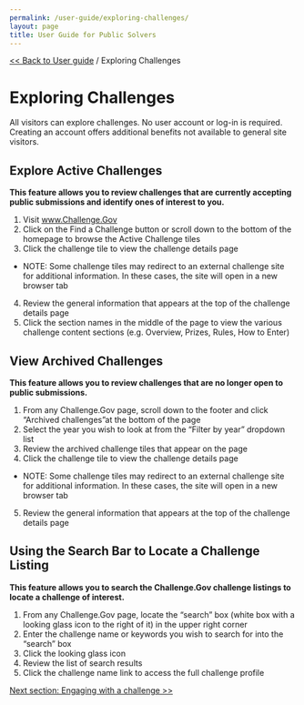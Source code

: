 ```yaml
---
permalink: /user-guide/exploring-challenges/
layout: page
title: User Guide for Public Solvers
---
```

<a href="{{ site.baseurl }}/user-guide/"> << Back to User guide</a> / Exploring Challenges

# Exploring Challenges

All visitors can explore challenges. No user account or log-in is required. Creating an account offers additional benefits not available to general site visitors.

## Explore Active Challenges

**This feature allows you to review challenges that are currently accepting public submissions and identify ones of interest to you.**

1. Visit www.Challenge.Gov
2. Click on the Find a Challenge button or scroll down to the bottom of the homepage to browse the Active Challenge tiles
3. Click the challenge tile to view the challenge details page
- NOTE:  Some challenge tiles may redirect to an external challenge site for additional information.  In these cases, the site will open in a new browser tab
4. Review the general information that appears at the top of the challenge details page
5. Click the section names in the middle of the page to view the various challenge content sections (e.g. Overview, Prizes, Rules, How to Enter)

## View Archived Challenges<a name="view-archived-challenges">

**This feature allows you to review challenges that are no longer open to public submissions.**

1. From any Challenge.Gov page, scroll down to the footer and click “Archived challenges”at the bottom of the page
2. Select the year you wish to look at from the “Filter by year” dropdown list
3. Review the archived challenge tiles that appear on the page
4. Click the challenge tile to view the challenge details page
- NOTE:  Some challenge tiles may redirect to an external challenge site for additional information.  In these cases, the site will open in a new browser tab
5. Review the general information that appears at the top of the challenge details page


## Using the Search Bar to Locate a Challenge Listing<a name="using-search-bar">

**This feature allows you to search the Challenge.Gov challenge listings to locate a challenge of interest.**

1. From any Challenge.Gov page, locate the “search” box (white box with a looking glass icon to the right of it) in the upper right corner
2. Enter the challenge name or keywords you wish to search for into the “search” box
3. Click the looking glass icon
4. Review the list of search results
5. Click the challenge name link to access the full challenge profile
  
  <a href="{{ site.baseurl }}/user-guide/engaging-with-a-challenge/"> Next section: Engaging with a challenge >></a>
